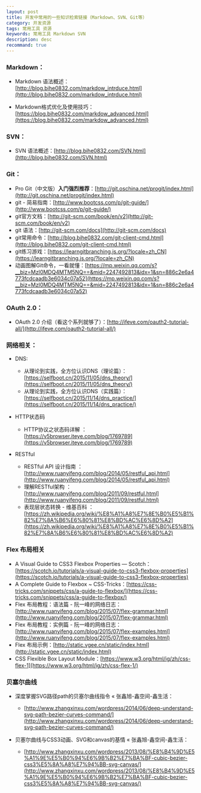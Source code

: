 ```yaml
---
layout: post
title: 开发中常用的一些知识检索链接（Markdown、SVN、Git等）
category: 开发资源
tags: 常用工具 资源
keywords: 常用工具 Markdown SVN
description: desc
recommand: true
---
```

### Markdown：

- Markdown 语法概述：[http://blog.bihe0832.com/markdow_intrduce.html](http://blog.bihe0832.com/markdow_intrduce.html)

- Markdown格式优化及使用技巧：[https://blog.bihe0832.com/markdow_advanced.html](https://blog.bihe0832.com/markdow_advanced.html)

### SVN：

- SVN 语法概述：[http://blog.bihe0832.com/SVN.html](http://blog.bihe0832.com/SVN.html)

### Git：

- Pro Git（中文版）**入门强烈推荐**：[http://git.oschina.net/progit/index.html](http://git.oschina.net/progit/index.html)
- git - 简易指南：[http://www.bootcss.com/p/git-guide/](http://www.bootcss.com/p/git-guide/)
- git官方文档：[http://git-scm.com/book/en/v2](http://git-scm.com/book/en/v2)
- git 语法：[http://git-scm.com/docs](http://git-scm.com/docs)
- git常用命令：[http://blog.bihe0832.com/git-client-cmd.html](http://blog.bihe0832.com/git-client-cmd.html)
- git练习游戏：[https://learngitbranching.js.org/?locale=zh_CN](https://learngitbranching.js.org/?locale=zh_CN)
- 动画图解Git命令，一看就懂：[https://mp.weixin.qq.com/s?__biz=MzI0MDQ4MTM5NQ==&mid=2247492813&idx=1&sn=886c2e6a4773fcdcaadb3e6034c07a52](https://mp.weixin.qq.com/s?__biz=MzI0MDQ4MTM5NQ==&mid=2247492813&idx=1&sn=886c2e6a4773fcdcaadb3e6034c07a52)
### OAuth 2.0：

- OAuth 2.0 介绍（看这个系列就够了）：[http://ifeve.com/oauth2-tutorial-all/](http://ifeve.com/oauth2-tutorial-all/)

### 网络相关：

- DNS:

	- 从理论到实践，全方位认识DNS（理论篇）：[https://selfboot.cn/2015/11/05/dns_theory/](https://selfboot.cn/2015/11/05/dns_theory/)
	- 从理论到实践，全方位认识DNS（实践篇）：[https://selfboot.cn/2015/11/14/dns_practice/](https://selfboot.cn/2015/11/14/dns_practice/)

- HTTP状态码

	- HTTP协议之状态码详解 ： [https://v5browser.iteye.com/blog/1769789](https://v5browser.iteye.com/blog/1769789)	
- RESTful 

	- RESTful API 设计指南 ： [http://www.ruanyifeng.com/blog/2014/05/restful_api.html](http://www.ruanyifeng.com/blog/2014/05/restful_api.html)
	- 理解RESTful架构 ： [http://www.ruanyifeng.com/blog/2011/09/restful.html](http://www.ruanyifeng.com/blog/2011/09/restful.html)
	- 表现层状态转换 - 维基百科 ： [https://zh.wikipedia.org/wiki/%E8%A1%A8%E7%8E%B0%E5%B1%82%E7%8A%B6%E6%80%81%E8%BD%AC%E6%8D%A2](https://zh.wikipedia.org/wiki/%E8%A1%A8%E7%8E%B0%E5%B1%82%E7%8A%B6%E6%80%81%E8%BD%AC%E6%8D%A2)

### Flex 布局相关
	
- A Visual Guide to CSS3 Flexbox Properties ― Scotch：[https://scotch.io/tutorials/a-visual-guide-to-css3-flexbox-properties](https://scotch.io/tutorials/a-visual-guide-to-css3-flexbox-properties)
- A Complete Guide to Flexbox ~ CSS-Tricks：[https://css-tricks.com/snippets/css/a-guide-to-flexbox/](https://css-tricks.com/snippets/css/a-guide-to-flexbox/)
- Flex 布局教程：语法篇 - 阮一峰的网络日志：[http://www.ruanyifeng.com/blog/2015/07/flex-grammar.html](http://www.ruanyifeng.com/blog/2015/07/flex-grammar.html)
- Flex 布局教程：实例篇 - 阮一峰的网络日志：[http://www.ruanyifeng.com/blog/2015/07/flex-examples.html](http://www.ruanyifeng.com/blog/2015/07/flex-examples.html)
- Flex 布局示例：[http://static.vgee.cn/static/index.html](http://static.vgee.cn/static/index.html)
- CSS Flexible Box Layout Module：[https://www.w3.org/html/ig/zh/css-flex-1](https://www.w3.org/html/ig/zh/css-flex-1/)


### 贝塞尔曲线
- 深度掌握SVG路径path的贝塞尔曲线指令 « 张鑫旭-鑫空间-鑫生活：
	
	- [http://www.zhangxinxu.com/wordpress/2014/06/deep-understand-svg-path-bezier-curves-command/](http://www.zhangxinxu.com/wordpress/2014/06/deep-understand-svg-path-bezier-curves-command/)

- 贝塞尔曲线与CSS3动画、SVG和canvas的基情 « 张鑫旭-鑫空间-鑫生活：

	- [http://www.zhangxinxu.com/wordpress/2013/08/%E8%B4%9D%E5%A1%9E%E5%B0%94%E6%9B%B2%E7%BA%BF-cubic-bezier-css3%E5%8A%A8%E7%94%BB-svg-canvas/](http://www.zhangxinxu.com/wordpress/2013/08/%E8%B4%9D%E5%A1%9E%E5%B0%94%E6%9B%B2%E7%BA%BF-cubic-bezier-css3%E5%8A%A8%E7%94%BB-svg-canvas/)